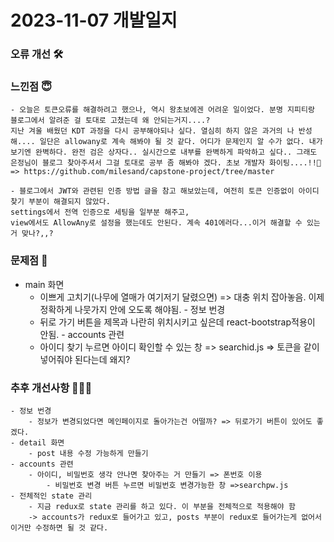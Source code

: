 # 2023-11-07 개발일지

### 오류 개선 🛠️

### 느낀점 😇
    - 오늘은 토큰오류를 해결하려고 했으나, 역시 왕초보에겐 어려운 일이었다. 분명 지피티랑 블로그에서 알려준 걸 토대로 고쳤는데 왜 안되는거지....?
    지난 겨울 배웠던 KDT 과정을 다시 공부해야되나 싶다. 열심히 하지 않은 과거의 나 반성해.... 일단은 allowany로 계속 해봐야 될 것 같다. 어디가 문제인지 알 수가 없다. 내가 보기엔 완벽하다. 완전 검은 상자다.. 실시간으로 내부를 완벽하게 파악하고 싶다.. 그래도 은정님이 블로그 찾아주셔서 그걸 토대로 공부 좀 해봐야 겠다. 초보 개발자 화이팅....!!🌱 => https://github.com/milesand/capstone-project/tree/master
    
    - 블로그에서 JWT와 관련된 인증 방법 글을 참고 해보았는데, 여전히 토큰 인증없이 아이디 찾기 부분이 해결되지 않았다.
    settings에서 전역 인증으로 세팅을 일부분 해주고,
    view에서도 AllowAny로 설정을 했는데도 안된다. 계속 401에러다...이거 해결할 수 있는거 맞나?,,?

### 문제점 👿
   - main 화면
        - 이쁘게 고치기(나무에 열매가 여기저기 달렸으면) => 대충 위치 잡아놓음. 이제 정확하게 나뭇가지 안에 오도록 해야됨.
    - 정보 번경 
        - 뒤로 가기 버튼을 제목과 나란히 위치시키고 싶은데 react-bootstrap적용이 안됨.
    - accounts 관련
        - 아이디 찾기 누르면 아이디 확인할 수 있는 창 => searchid.js => 토큰을 같이 넣어줘야 된다는데 왜지? 


### 추후 개선사항 🧗🏻‍♀️      
    - 정보 번경 
        - 정보가 변경되었다면 메인페이지로 돌아가는건 어떨까? => 뒤로가기 버튼이 있어도 좋겠다.
    - detail 화면
        - post 내용 수정 가능하게 만들기
    - accounts 관련
        - 아이디, 비밀번호 생각 안나면 찾아주는 거 만들기 => 폰번호 이용
            - 비밀번호 변경 버튼 누르면 비밀번호 변경가능한 창 =>searchpw.js
    - 전체적인 state 관리
        - 지금 redux로 state 관리를 하고 있다. 이 부분을 전체적으로 적용해야 함
        -> accounts가 redux로 들어가고 있고, posts 부분이 redux로 들어가는게 없어서 이거만 수정하면 될 것 같다. 


